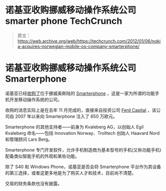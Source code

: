 # 诺基亚收购挪威移动操作系统公司 smarter phone TechCrunch

> 原文：<https://web.archive.org/web/https://techcrunch.com/2012/01/06/nokia-acquires-norwegian-mobile-os-company-smarterphone/>

# 诺基亚收购挪威移动操作系统公司 Smarterphone

诺基亚已经[收购了](https://web.archive.org/web/20221205163839/http://www.crunchbase.com/company/smarterphone)位于挪威奥斯陆的 [Smarterphone](https://web.archive.org/web/20221205163839/http://www.smarterphone.com/) ，这是一家为所谓的功能手机开发移动操作系统的公司。

收购的消息实际上是在去年 11 月完成的，直接来自投资公司 [Ferd Capital](https://web.archive.org/web/20221205163839/http://www.ferd.no/lang/en/show.do?page=12;22&articleid=2456) ，该公司自 2007 年以来向 Smarterphone 注入了 650 万欧元。

Smarterphone 的其他支持者——前身为 Kvaleberg AG，以创始人 Egil Kvaleberg 命名——包括 Innovation Norway、Trolltech 创始人 Haavard Nord 和管理顾问 Lars Berg。

Smarterphone 专门开发软件，允许手机制造商为基本型号的手机(又称功能手机)配备类似智能手机的外观和某些功能。

除了 S40 和 Windows Phone，诺基亚是否会将 Smarterphone 平台作为其设备的第三选择，或者这更多地是为了购买人才和技术，目前尚不清楚。

交易的财务条款也没有披露。